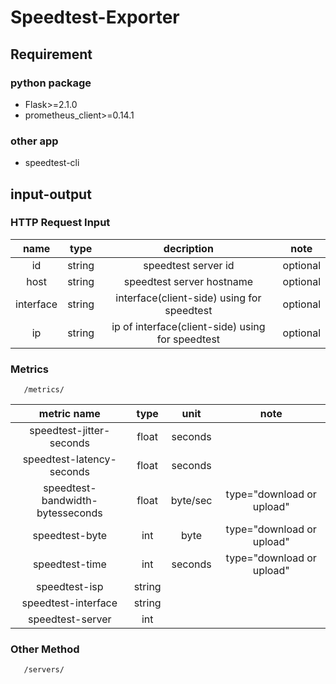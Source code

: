 # Speedtest-Exporter

## Requirement

### python package

* Flask>=2.1.0
* prometheus_client>=0.14.1

### other app

* speedtest-cli

## input-output

### HTTP Request Input

| name       | type   | decription                                        | note     |
|:----------:|:------:|:-------------------------------------------------:|:--------:|
| id         | string | speedtest server id                               | optional |
| host       | string | speedtest server hostname                         | optional |
| interface  | string | interface(client-side) using for speedtest        | optional |
| ip         | string | ip of interface(client-side) using for speedtest  | optional |

### Metrics

```url
   /metrics/
```

| metric name                      | type   | unit     | note                      |
|:--------------------------------:|:------:|:--------:|:-------------------------:|
| speedtest-jitter-seconds         | float  | seconds  |                           |
| speedtest-latency-seconds        | float  | seconds  |                           |
| speedtest-bandwidth-bytesseconds | float  | byte/sec | type="download or upload" |
| speedtest-byte                   | int    | byte     | type="download or upload" |
| speedtest-time                   | int    | seconds  | type="download or upload" |
| speedtest-isp                    | string |          |                           |
| speedtest-interface              | string |          |                           |
| speedtest-server                 | int    |          |                           |

### Other Method

```url
   /servers/
```

